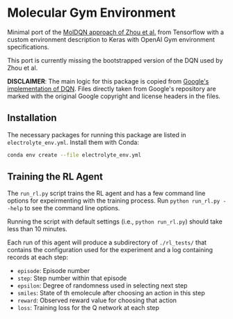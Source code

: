 # Molecular Gym Environment

Minimal port of the [MolDQN approach of Zhou et al.](http://www.nature.com/articles/s41598-019-47148-x) from Tensorflow with a custom environment description to Keras with OpenAI Gym environment specifications.

This port is currently missing the bootstrapped version of the DQN used by Zhou et al.

**DISCLAIMER**: The main logic for this package is copied from [Google's implementation of DQN](https://github.com/google-research/google-research/blob/master/mol_dqn/chemgraph/dqn/molecules.py). 
Files directly taken from Google's repository are marked with the original Google copyright and license headers in the files.

## Installation

The necessary packages for running this package are listed in `electrolyte_env.yml`.
Install them with Conda:

```bash
conda env create --file electrolyte_env.yml
```

## Training the RL Agent

The `run_rl.py` script trains the RL agent and has a few command line options for expeirmenting with the training process.
Run `python run_rl.py --help` to see the command line options.

Running the script with default settings (i.e., `python run_rl.py`) should take less than 10 minutes.

Each run of this agent will produce a subdirectory of `./rl_tests/` that contains the configuration used for the experiment
and a log containing records at each step:

- `episode`: Episode number
- `step`: Step number within that episode
- `epsilon`: Degree of randomness used in selecting next step
- `smiles`: State of th emolecule after choosing an action in this step
- `reward`: Observed reward value for choosing that action
- `loss`: Training loss for the Q network at each step
